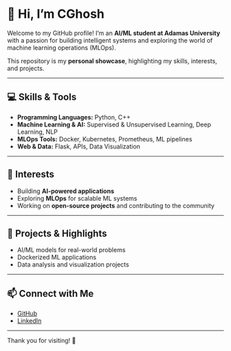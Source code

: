 # 👋 Hi, I’m CGhosh

Welcome to my GitHub profile! I’m an **AI/ML student at Adamas University** with a passion for building intelligent systems and exploring the world of machine learning operations (MLOps).  

This repository is my **personal showcase**, highlighting my skills, interests, and projects.

---

## 💻 Skills & Tools

- **Programming Languages:** Python, C++  
- **Machine Learning & AI:** Supervised & Unsupervised Learning, Deep Learning, NLP  
- **MLOps Tools:** Docker, Kubernetes, Prometheus, ML pipelines  
- **Web & Data:** Flask, APIs, Data Visualization  

---

## 🚀 Interests

- Building **AI-powered applications**  
- Exploring **MLOps** for scalable ML systems  
- Working on **open-source projects** and contributing to the community  

---

## 📂 Projects & Highlights

- AI/ML models for real-world problems  
- Dockerized ML applications  
- Data analysis and visualization projects  

---

## 📫 Connect with Me

- [GitHub](https://github.com/CGhosh81)  
- [LinkedIn](https://www.linkedin.com/in/chayan-ghosh07/) 

---

Thank you for visiting! 🌟
